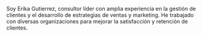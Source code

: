 Soy Erika Gutierrez, consultor líder con amplia experiencia en la gestión de clientes y el desarrollo de estrategias de ventas y marketing. He trabajado con diversas organizaciones para mejorar la satisfacción y retención de clientes.
